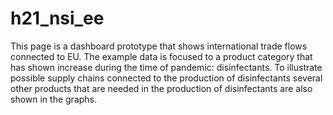 # h21_nsi_ee

This page is a dashboard prototype that shows international trade flows connected to EU.
The example data is focused to a product category that has shown increase during the time of pandemic: disinfectants.
To illustrate possible supply chains connected to the production of disinfectants several other products
that are needed in the production of disinfectants are also shown in the graphs.
